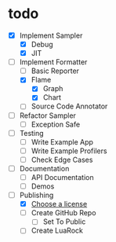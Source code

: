 # todo

- [X] Implement Sampler
  - [X] Debug
  - [X] JIT
- [ ] Implement Formatter
  - [ ] Basic Reporter
  - [X] Flame
    - [X] Graph
    - [X] Chart
  - [ ] Source Code Annotator
- [ ] Refactor Sampler
  - [ ] Exception Safe
- [ ] Testing
  - [ ] Write Example App
  - [ ] Write Example Profilers
  - [ ] Check Edge Cases
- [ ] Documentation
  - [ ] API Documentation
  - [ ] Demos
- [ ] Publishing
  - [X] [Choose a license](https://choosealicense.com/)
  - [ ] Create GitHub Repo
    - [ ] Set To Public
  - [ ] Create LuaRock